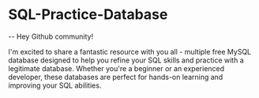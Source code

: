 # SQL-Practice-Database

-- Hey Github community! 

I'm excited to share a fantastic resource with you all - multiple free MySQL database designed to help you refine your SQL skills and practice with a legitimate database. Whether you're a beginner or an experienced developer, these databases are perfect for hands-on learning and improving your SQL abilities.
